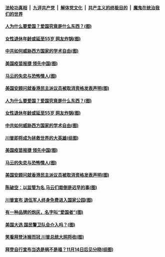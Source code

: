 

####  [法轮功真相](../../../../basic/blob/master/README.md?t=11140202) &nbsp;|&nbsp; [九评共产党](../../../../9ping.md/blob/master/README.md?t=11140202) &nbsp;|&nbsp; [解体党文化](../../../../jtdwh.md/blob/master/README.md?t=11140202)  &nbsp;|&nbsp; [共产主义的终极目的](../../../../gczydzjmd.md/blob/master/README.md?t=11140202) &nbsp;|&nbsp; [魔鬼在统治我们的世界](../../../../mgztzwmdsj.md/blob/master/README.md?t=11140202) 

#### [人为什么要爱国？爱国究竟是什么东西？(图)](../pages/p4/952379.md?t=11140202) 

#### [女性退休年龄或延至55岁 网友炸锅(图)](../pages/p4/952370.md?t=11140202) 

#### [中共如何威胁西方国家的学术自由(图)](../pages/p4/952363.md?t=11140202) 

#### [美国疫苗报捷 领先中国(图)](../pages/p4/952348.md?t=11140202) 

#### [马云的失恋与恐怖情人(图)](../pages/p4/952347.md?t=11140202) 

#### [美国安顾问就香港民主派议员被取消资格发表声明(图)](../pages/p4/952276.md?t=11140202) 


#### [人为什么要爱国？爱国究竟是什么东西？(图)](../pages/p4/952379.md?t=11140202) 

#### [女性退休年龄或延至55岁 网友炸锅(图)](../pages/p4/952370.md?t=11140202) 

#### [中共如何威胁西方国家的学术自由(图)](../pages/p4/952363.md?t=11140202) 

#### [川普即将成为拯救世界的大英雄(组图)](../pages/p4/952354.md?t=11140202) 

#### [美国疫苗报捷 领先中国(图)](../pages/p4/952348.md?t=11140202) 

#### [马云的失恋与恐怖情人(图)](../pages/p4/952347.md?t=11140202) 




#### [美国安顾问就香港民主派议员被取消资格发表声明(图)](../pages/p4/952276.md?t=11140202) 

#### [陈破空：以监管为名 马云们栽倒是迟早的事(图)](../pages/p4/952269.md?t=11140202) 

#### [川普宣布 退伍军人终身免费进入国家公园(图)](../pages/p4/952271.md?t=11140202) 

#### [有一种品牌的炮灰，名字叫“爱国者”(图)](../pages/p4/952258.md?t=11140202) 

#### [美国大选 国民警卫队会介入吗？(图)](../pages/p4/952254.md?t=11140202) 



#### [笑看拜登沐猴而冠 川普总统大网将收(图)](../pages/p4/952147.md?t=11140202) 

#### [拜登自行宣布当选是祸不是福？11月14日后见分晓(组图)](../pages/p4/952120.md?t=11140202) 


